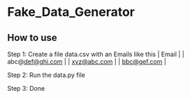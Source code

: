 # Fake_Data_Generator

## How to use
Step 1: Create a file data.csv with an Emails like this
| Email |
| abc@def@ghi.com |
| xyz@abc.com |
| bbc@gef.com |

Step 2: Run the data.py file

Step 3: Done
